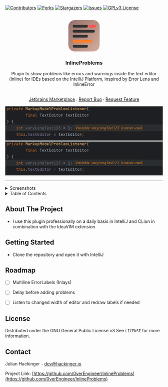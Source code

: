 <div id="top"></div>


<!-- PROJECT SHIELDS -->
[![Contributors][contributors-shield]][contributors-url]
[![Forks][forks-shield]][forks-url]
[![Stargazers][stars-shield]][stars-url]
[![Issues][issues-shield]][issues-url]
[![GPLv3 License][license-shield]][license-url]



<!-- PROJECT LOGO -->
<br />
<div align="center">
  <a href="https://github.com/0verEngineer/InlineProblems">
    <img src="src/main/resources/META-INF/pluginIcon.svg" alt="Logo" width="100" height="100">
  </a>

<h3 align="center">InlineProblems</h3>

<!-- Plugin description -->
Plugin to show problems like errors and warnings inside the text editor (inline) for IDEs based on the IntelliJ Platform, inspired by Error Lens and InlineError
<!-- Plugin description end -->

  <p align="center">
    <br />
    <a href="https://plugins.jetbrains.com/plugin/20789-inlineproblems">Jetbrains Marketplace</a>
    .
    <a href="https://github.com/0verEngineer/InlineProblems/issues">Report Bug</a>
    ·
    <a href="https://github.com/0verEngineer/InlineProblems/issues">Request Feature</a>
  </p>

![GIF](https://github.com/0verEngineer/InlineProblems/blob/main/resources/gif1.gif?raw=true)
![GIF](https://github.com/0verEngineer/InlineProblems/blob/main/resources/gif2.gif?raw=true)
</div>


---
<details>
    <summary>Screenshots</summary>

![PNG](https://raw.githubusercontent.com/0verEngineer/InlineProblems/main/resources/screenshots/1.png)
![PNG](https://raw.githubusercontent.com/0verEngineer/InlineProblems/main/resources/screenshots/2.png)
![PNG](https://raw.githubusercontent.com/0verEngineer/InlineProblems/main/resources/screenshots/3.png)
![PNG](https://raw.githubusercontent.com/0verEngineer/InlineProblems/main/resources/screenshots/4.png)
![PNG](https://raw.githubusercontent.com/0verEngineer/InlineProblems/main/resources/screenshots/5.png)
![PNG](https://raw.githubusercontent.com/0verEngineer/InlineProblems/main/resources/screenshots/6.png)
![PNG](https://raw.githubusercontent.com/0verEngineer/InlineProblems/main/resources/screenshots/7.png)
![PNG](https://raw.githubusercontent.com/0verEngineer/InlineProblems/main/resources/screenshots/8.png)
![PNG](https://raw.githubusercontent.com/0verEngineer/InlineProblems/main/resources/screenshots/9.png)
![PNG](https://raw.githubusercontent.com/0verEngineer/InlineProblems/main/resources/screenshots/settings1.png)
![PNG](https://raw.githubusercontent.com/0verEngineer/InlineProblems/main/resources/screenshots/settings2.png)
</details>


<!-- TABLE OF CONTENTS -->
<details>
  <summary>Table of Contents</summary>
  <ol>
    <li>
      <a href="#about-the-project">About The Project</a>
    </li>
    <li>
      <a href="#getting-started">Getting Started</a>
    </li>
    <li><a href="#roadmap">Roadmap</a></li>
    <li><a href="#license">License</a></li>
    <li><a href="#contact">Contact</a></li>
  </ol>
</details>



<!-- ABOUT THE PROJECT -->
## About The Project

- I use this plugin professionally on a daily basis in IntelliJ and CLion in combination with the IdeaVIM extension



<!-- GETTING STARTED -->
## Getting Started

- Clone the repository and open it with IntelliJ




<!-- ROADMAP -->
## Roadmap

- [ ] Multiline ErrorLabels (Inlays)
- [ ] Delay before adding problems
- [ ] Listen to changed width of editor and redraw labels if needed




<!-- LICENSE -->
## License

Distributed under the GNU General Public License v3 See `LICENSE` for more information.
  


<!-- CONTACT -->
## Contact

Julian Hackinger - dev@hackinger.io

Project Link: [https://github.com/0verEngineer/InlineProblems](https://github.com/0verEngineer/InlineProblems)



<!-- MARKDOWN LINKS & IMAGES -->
[contributors-shield]: https://img.shields.io/github/contributors/0verEngineer/InlineProblems.svg?style=for-the-badge
[contributors-url]: https://github.com/0verEngineer/InlineProblems/graphs/contributors
[forks-shield]: https://img.shields.io/github/forks/0verEngineer/InlineProblems.svg?style=for-the-badge
[forks-url]: https://github.com/0verEngineer/InlineProblems/network/members
[stars-shield]: https://img.shields.io/github/stars/0verEngineer/InlineProblems.svg?style=for-the-badge
[stars-url]: https://github.com/0verEngineer/InlineProblems/stargazers
[issues-shield]: https://img.shields.io/github/issues/0verEngineer/InlineProblems.svg?style=for-the-badge
[issues-url]: https://github.com/0verEngineer/InlineProblems/issues
[license-shield]: https://img.shields.io/github/license/0verEngineer/InlineProblems.svg?style=for-the-badge
[license-url]: https://github.com/0verEngineer/InlineProblems/blob/master/LICENSE.txt